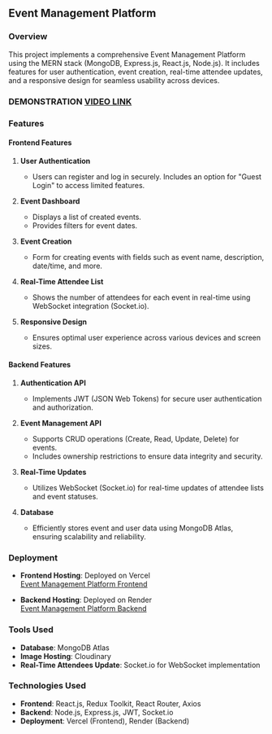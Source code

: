 ## Event Management Platform

### Overview
This project implements a comprehensive Event Management Platform using the MERN stack (MongoDB, Express.js, React.js, Node.js). It includes features for user authentication, event creation, real-time attendee updates, and a responsive design for seamless usability across devices.

### DEMONSTRATION [VIDEO LINK](https://vimeo.com/1054448297/f602243f28?ts=0&share=copy)

### Features

#### Frontend Features

1. **User Authentication**  
   - Users can register and log in securely. Includes an option for "Guest Login" to access limited features.

2. **Event Dashboard**  
   - Displays a list of created events.  
   - Provides filters for event dates.

3. **Event Creation**  
   - Form for creating events with fields such as event name, description, date/time, and more.

4. **Real-Time Attendee List**  
   - Shows the number of attendees for each event in real-time using WebSocket integration (Socket.io).

5. **Responsive Design**  
   - Ensures optimal user experience across various devices and screen sizes.

#### Backend Features

1. **Authentication API**  
   - Implements JWT (JSON Web Tokens) for secure user authentication and authorization.

2. **Event Management API**  
   - Supports CRUD operations (Create, Read, Update, Delete) for events.  
   - Includes ownership restrictions to ensure data integrity and security.

3. **Real-Time Updates**  
   - Utilizes WebSocket (Socket.io) for real-time updates of attendee lists and event statuses.

4. **Database**  
   - Efficiently stores event and user data using MongoDB Atlas, ensuring scalability and reliability.

### Deployment

- **Frontend Hosting**: Deployed on Vercel  
  [Event Management Platform Frontend](https://event-management-platform-sigma.vercel.app/)

- **Backend Hosting**: Deployed on Render  
  [Event Management Platform Backend](https://event-management-platform-at8y.onrender.com/)

### Tools Used

- **Database**: MongoDB Atlas  
- **Image Hosting**: Cloudinary  
- **Real-Time Attendees Update**: Socket.io for WebSocket implementation

### Technologies Used

- **Frontend**: React.js, Redux Toolkit, React Router, Axios  
- **Backend**: Node.js, Express.js, JWT, Socket.io  
- **Deployment**: Vercel (Frontend), Render (Backend)

